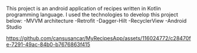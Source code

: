 


This project is an android application of recipes written in Kotlin programming language.
I used the technologies to develop this project below:
-MVVM architecture
-Retrofit 
-Dagger-Hilt
-RecyclerView 
-Android Studio


https://github.com/cansusancar/MyRecipesApp/assets/116024772/c28470fe-7291-49ac-84b0-b7676863f415


